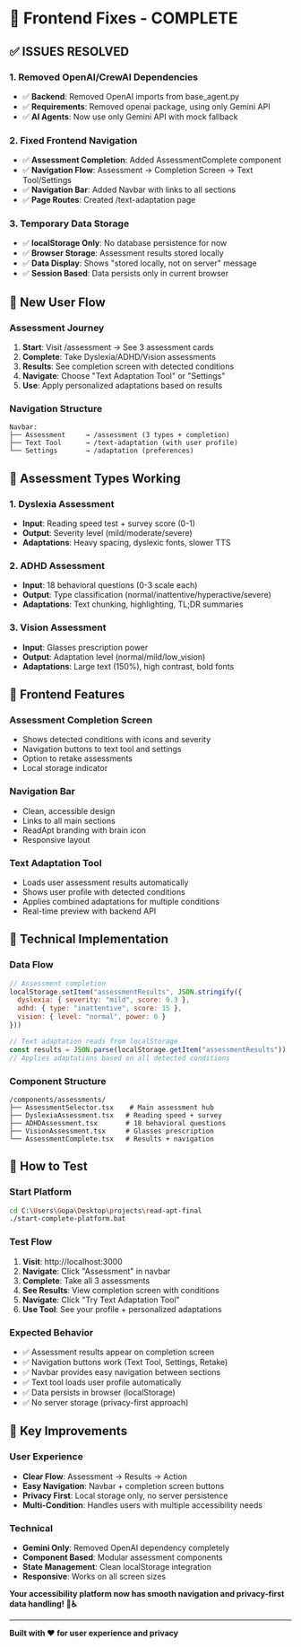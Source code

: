 # 🎯 Frontend Fixes - COMPLETE

## ✅ **ISSUES RESOLVED**

### **1. Removed OpenAI/CrewAI Dependencies**
- ✅ **Backend**: Removed OpenAI imports from base_agent.py
- ✅ **Requirements**: Removed openai package, using only Gemini API
- ✅ **AI Agents**: Now use only Gemini API with mock fallback

### **2. Fixed Frontend Navigation**
- ✅ **Assessment Completion**: Added AssessmentComplete component
- ✅ **Navigation Flow**: Assessment → Completion Screen → Text Tool/Settings
- ✅ **Navigation Bar**: Added Navbar with links to all sections
- ✅ **Page Routes**: Created /text-adaptation page

### **3. Temporary Data Storage**
- ✅ **localStorage Only**: No database persistence for now
- ✅ **Browser Storage**: Assessment results stored locally
- ✅ **Data Display**: Shows "stored locally, not on server" message
- ✅ **Session Based**: Data persists only in current browser

## 🔄 **New User Flow**

### **Assessment Journey**
1. **Start**: Visit /assessment → See 3 assessment cards
2. **Complete**: Take Dyslexia/ADHD/Vision assessments
3. **Results**: See completion screen with detected conditions
4. **Navigate**: Choose "Text Adaptation Tool" or "Settings"
5. **Use**: Apply personalized adaptations based on results

### **Navigation Structure**
```
Navbar:
├── Assessment     → /assessment (3 types + completion)
├── Text Tool      → /text-adaptation (with user profile)
└── Settings       → /adaptation (preferences)
```

## 🧠 **Assessment Types Working**

### **1. Dyslexia Assessment**
- **Input**: Reading speed test + survey score (0-1)
- **Output**: Severity level (mild/moderate/severe)
- **Adaptations**: Heavy spacing, dyslexic fonts, slower TTS

### **2. ADHD Assessment**  
- **Input**: 18 behavioral questions (0-3 scale each)
- **Output**: Type classification (normal/inattentive/hyperactive/severe)
- **Adaptations**: Text chunking, highlighting, TL;DR summaries

### **3. Vision Assessment**
- **Input**: Glasses prescription power
- **Output**: Adaptation level (normal/mild/low_vision)
- **Adaptations**: Large text (150%), high contrast, bold fonts

## 📱 **Frontend Features**

### **Assessment Completion Screen**
- Shows detected conditions with icons and severity
- Navigation buttons to text tool and settings
- Option to retake assessments
- Local storage indicator

### **Navigation Bar**
- Clean, accessible design
- Links to all main sections
- ReadApt branding with brain icon
- Responsive layout

### **Text Adaptation Tool**
- Loads user assessment results automatically
- Shows user profile with detected conditions
- Applies combined adaptations for multiple conditions
- Real-time preview with backend API

## 🔧 **Technical Implementation**

### **Data Flow**
```javascript
// Assessment completion
localStorage.setItem("assessmentResults", JSON.stringify({
  dyslexia: { severity: "mild", score: 0.3 },
  adhd: { type: "inattentive", score: 15 },
  vision: { level: "normal", power: 0 }
}))

// Text adaptation reads from localStorage
const results = JSON.parse(localStorage.getItem("assessmentResults"))
// Applies adaptations based on all detected conditions
```

### **Component Structure**
```
/components/assessments/
├── AssessmentSelector.tsx    # Main assessment hub
├── DyslexiaAssessment.tsx   # Reading speed + survey
├── ADHDAssessment.tsx       # 18 behavioral questions  
├── VisionAssessment.tsx     # Glasses prescription
└── AssessmentComplete.tsx   # Results + navigation
```

## 🚀 **How to Test**

### **Start Platform**
```bash
cd C:\Users\Gopa\Desktop\projects\read-apt-final
./start-complete-platform.bat
```

### **Test Flow**
1. **Visit**: http://localhost:3000
2. **Navigate**: Click "Assessment" in navbar
3. **Complete**: Take all 3 assessments
4. **See Results**: View completion screen with conditions
5. **Navigate**: Click "Try Text Adaptation Tool"
6. **Use Tool**: See your profile + personalized adaptations

### **Expected Behavior**
- ✅ Assessment results appear on completion screen
- ✅ Navigation buttons work (Text Tool, Settings, Retake)
- ✅ Navbar provides easy navigation between sections
- ✅ Text tool loads user profile automatically
- ✅ Data persists in browser (localStorage)
- ✅ No server storage (privacy-first approach)

## 🎯 **Key Improvements**

### **User Experience**
- **Clear Flow**: Assessment → Results → Action
- **Easy Navigation**: Navbar + completion screen buttons
- **Privacy First**: Local storage only, no server persistence
- **Multi-Condition**: Handles users with multiple accessibility needs

### **Technical**
- **Gemini Only**: Removed OpenAI dependency completely
- **Component Based**: Modular assessment components
- **State Management**: Clean localStorage integration
- **Responsive**: Works on all screen sizes

**Your accessibility platform now has smooth navigation and privacy-first data handling! 🧠♿️**

---

**Built with ❤️ for user experience and privacy**
